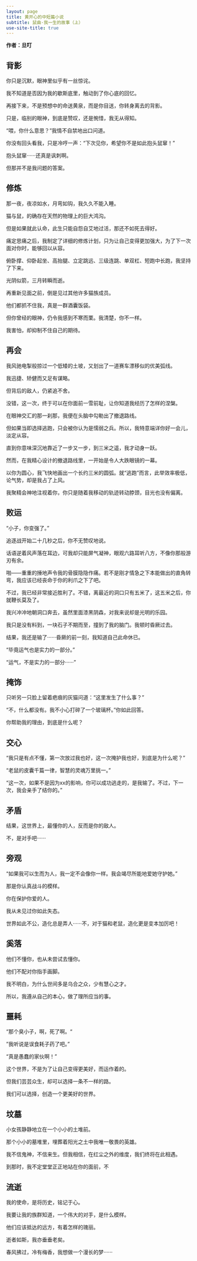 ```yaml
---
layout: page
title: 黄开心的中短篇小说
subtitle: 鼠曲·我一生的故事（上）
use-site-title: true
---
```


**作者：旦叮**



## 背影

你只是沉默，眼神里似乎有一丝惊诧。

我不知道是否因为我的歇斯底里，触动到了你心底的回忆。

再接下来，不是预想中的命送黄泉，而是你目送，你转身离去的背影。

只是，临别的眼神，到底是赞叹，还是惋惜，我无从得知。

“喂，你什么意思？”我情不自禁地出口问道。

你没有回头看我，只是冷哼一声：“下次见你，希望你不是如此抱头鼠窜！”

抱头鼠窜······还真是讽刺啊。

但那并不是我问题的答案。

## 修炼

那一夜，夜凉如水，月弯如钩，我久久不能入睡。

猫与鼠，的确存在天然的物理上的巨大鸿沟。

但是如果就此认命，此生只能自怨自艾地过活，那还不如死去得好。

痛定思痛之后，我制定了详细的修炼计划，只为让自己变得更加强大，为了下一次面对你时，能够回以从容。

俯卧撑、仰卧起坐、高抬腿、立定跳远、三级连跳、单双杠、短跑中长跑，我坚持了下来。

光阴似箭，三月转瞬而逝。

再重新见面之前，倒是见过其他许多猫族成员。

他们都抓不住我，真是一群酒囊饭袋。

但你曾经的眼神，仍令我感到不寒而栗。我清楚，你不一样。

我害怕，却抑制不住自己的期待。

## 再会

我风驰电掣般掠过一个低矮的土坡，又划出了一道赛车漂移似的优美弧线。

我迅捷、矫健而又足有谋略。

但背后的敌人，仍紧追不舍。

没错，这一次，终于可以在你面前一雪前耻，让你知道我经历了怎样的涅槃。

在眼神交汇的那一刹那，我便在头脑中勾勒出了撤退路线。

但如果当即选择逃跑，只会被你认为是懦弱之兵。所以，我特意端详你好一会儿，淡定从容。

直到你意味深沉地靠近了一步又一步，到三米之遥，我才动身一跃。

然而，在我精心设计的撤退路线里，一开始是令人大跌眼镜的一幕。

以你为圆心，我飞快地画出一个长约三米的圆弧。就“逃跑”而言，此举效率极低，论气势，却是我占了上风。

我聚精会神地注视着你，你只是随着我移动的轨迹转动脖颈，目光也没有偏离。

## 败运

“小子，你变强了。”

追逐战开始二十几秒之后，你不无赞叹地说。

话语逆着风声落在耳边，可我却只能屏气凝神，眼观六路耳听八方，不像你那般游刃有余。

啪——重重的捶地声令我的骨膜隐隐作痛。若不是刚才情急之下本能做出的直角转弯，我应该已经丧命于你的利爪之下了吧。

不过，我已经非常接近胜利了。不错，离最近的洞口只有五米了，这五米之后，你就鞭长莫及了。

我兴冲冲地朝洞口奔去，虽然里面漆黑阴森，对我来说却是光明的乐园。

我只是没有料到，一块石子不期而至，撞到了我的脑门。我顿时昏厥过去。

结果，我还是输了······昏厥的前一刻，我知道自己此命休已。


“毕竟运气也是实力的一部分。”

“运气，不是实力的一部分······”

## 掩饰

只听另一只脸上留着疤痕的灰猫问道：“这里发生了什么事？”

“不，什么都没有。我不小心打碎了一个玻璃杯。”你如此回答。

你帮助我的理由，到底是什么呢？

## 交心

“我只是有点不懂，第一次放过我也好，这一次掩护我也好，到底是为什么呢？”

“老鼠的皮囊千篇一律，智慧的灵魂万里挑一。”

“这一次，如果不是因为xx的影响，你可以成功逃走的，是我输了。不过，下一次，我会亲手了结你的。”

## 矛盾

结果，这世界上，最懂你的人，反而是你的敌人。

不，是对手吧······

## 旁观

“如果我可以生而为人，我一定不会像你一样。我会竭尽所能地爱她守护她。”

那是你认真战斗的模样。

你在保护你爱的人。

我从未见过你如此失态。

世界如此不公，造化总是弄人······不，对于猫和老鼠，造化更是变本加厉吧！

## 奚落

他们不懂你，也从未尝试去懂你。

他们不配对你指手画脚。

我不明白，为什么世间多是乌合之众，少有慧心之才。

所以，我遵从自己的本心，做了理所应当的事。

## 噩耗

“那个臭小子，啊，死了啊。“

”我听说是误食耗子药了吧。”

“真是愚蠢的家伙啊！”

这个世界，不是为了让自己变得更美好，而运作着的。

但我们芸芸众生，却可以选择一条不一样的路。

我们可以选择，创造一个更美好的世界。

## 坟墓

小女孩静静地立在一个小小的土堆前。

那个小小的墓堆里，埋葬着阳光之土中我唯一敬畏的英雄。

我不信鬼神，不信来生。但我相信，在红尘之外的维度，我们终将在此相遇。

到那时，我不定堂堂正正地站在你的面前，不

## 流逝

我的使命，是将历史，铭记于心。

我要让我的族群知道，一个伟大的对手，是什么模样。

他们应该抵达的远方，有着怎样的瑰丽。

逝者如斯，我亦垂垂老矣。

春风拂过，冷有梅香，我想做一个漫长的梦······


<!-- UY BEGIN -->
<div id="uyan_frame"></div>
<script type="text/javascript" src="http://v2.uyan.cc/code/uyan.js"></script>
<!-- UY END -->

